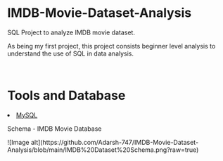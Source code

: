 # IMDB-Movie-Dataset-Analysis
<p> SQL Project to analyze IMDB movie dataset. </p>
<p> As being my first project, this project consists beginner level analysis to understand the use of SQL in data analysis. </p>
<br>
<h1>Tools and Database</h1>
<U>
  <LI>MySQL</LI>
</U>
<P>Schema - IMDB Movie Database</P>
![Image alt](https://github.com/Adarsh-747/IMDB-Movie-Dataset-Analysis/blob/main/IMDB%20Dataset%20Schema.png?raw=true)
